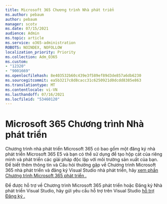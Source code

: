 ```yaml
---
title: Microsoft 365 Chương trình Nhà phát triển
ms.author: pebaum
author: pebaum
manager: scotv
ms.date: 07/15/2021
audience: Admin
ms.topic: article
ms.service: o365-administration
ROBOTS: NOINDEX, NOFOLLOW
localization_priority: Priority
ms.collection: Adm_O365
ms.custom:
- "12320"
- "9001669"
ms.openlocfilehash: 8e403532b60c439e3f589ef89d3de857a6db6230
ms.sourcegitcommit: ea5b3217c8d8cacc31c6250921d0dcdd8385e863
ms.translationtype: MT
ms.contentlocale: vi-VN
ms.lasthandoff: 07/16/2021
ms.locfileid: "53460120"
---
```

# <a name="microsoft-365-developer-program"></a>Microsoft 365 Chương trình Nhà phát triển

Chương trình nhà phát triển Microsoft 365 có bao gồm một đăng ký nhà phát triển Microsoft 365 E5 và bạn có thể sử dụng để tạo hộp cát của riêng mình và phát triển các giải pháp độc lập với môi trường sản xuất của bạn. Để biết thêm thông tin và Câu hỏi thường gặp về Chương trình Microsoft 365 nhà phát triển và đăng ký Visual Studio nhà phát triển, hãy [xem phần Chương trình Microsoft 365 phát triển .](/office/developer-program/microsoft-365-developer-program)

Để được hỗ trợ về Chương trình Microsoft 365 phát triển hoặc Đăng ký Nhà phát triển Visual Studio, hãy gửi yêu cầu hỗ trợ trên Visual Studio [hỗ trợ Đăng ký .](https://visualstudio.microsoft.com/subscriptions/support/)